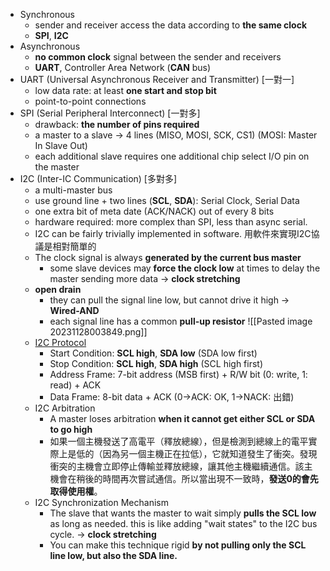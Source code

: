 * Synchronous
	* sender and receiver access the data according to **the same clock**
	* **SPI**, **I2C**
* Asynchronous
	* **no common clock** signal between the sender and receivers
	* **UART**, Controller Area Network (**CAN** bus)
* UART (Universal Asynchronous Receiver and Transmitter) [一對一]
	* low data rate: at least **one start and stop bit**
	* point-to-point connections 
* SPI (Serial Peripheral Interconnect) [一對多]
	* drawback: **the number of pins required**
	* a master to a slave → 4 lines (MISO, MOSI, SCK, CS1) (MOSI: Master In Slave Out)
	* each additional slave requires one additional chip select I/O pin on the master
* I2C (Inter-IC Communication) [多對多]
	* a multi-master bus
	* use ground line + two lines (**SCL**, **SDA**): Serial Clock, Serial Data
	* one extra bit of meta date (ACK/NACK) out of every 8 bits
	* hardware required: more complex than SPI, less than async serial.
	* I2C can be fairly trivially implemented in software. 用軟件來實現I2C協議是相對簡單的
	* The clock signal is always **generated by the current bus master**
		* some slave devices may **force the clock low** at times to delay the master sending more data → **clock stretching** 
	* **open drain**
		* they can pull the signal line low, but cannot drive it high → **Wired-AND**
		* each signal line has a common **pull-up resistor**
	 ![[Pasted image 20231128003849.png]]
	 * [I2C Protocol](https://ithelp.ithome.com.tw/articles/10269863?sc=rss.iron)
		 * Start Condition: **SCL high**, **SDA low** (SDA low first)
		 * Stop Condition: **SCL high**, **SDA high** (SCL high first)
		 * Address Frame: 7-bit address (MSB first) + R/W bit (0: write, 1: read) + ACK
		 * Data Frame: 8-bit data + ACK (0→ACK: OK, 1→NACK: 出錯)
	* I2C Arbitration
		* A master loses arbitration **when it cannot get either SCL or SDA to go high** 
		* 如果一個主機發送了高電平（釋放總線），但是檢測到總線上的電平實際上是低的（因為另一個主機正在拉低），它就知道發生了衝突。發現衝突的主機會立即停止傳輸並釋放總線，讓其他主機繼續通信。該主機會在稍後的時間再次嘗試通信。所以當出現不一致時，**發送0的會先取得使用權**。
	* I2C Synchronization Mechanism
		* The slave that wants the master to wait simply **pulls the SCL low** as long as needed. this is like adding "wait states" to the I2C bus cycle. → **clock stretching**
		* You can make this technique rigid **by not pulling only the SCL line low, but also the SDA line.**
